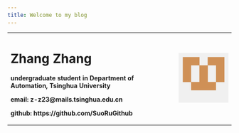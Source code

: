 ```yaml
---
title: Welcome to my blog
---
```


<table border="0">
  <tr>
    <td width="75%">
      <h1>Zhang Zhang</h1>
      <p><b>undergraduate student in Department of Automation, Tsinghua University</b></p>
      <p><b>email: z-z23@mails.tsinghua.edu.cn</b></p>
      <p><b>github: https://github.com/SuoRuGithub</b></p>
    </td>
    <td width="25%">
      <img src="/avatar.png" width="100%">   
    </td>
  </tr>
</table>

